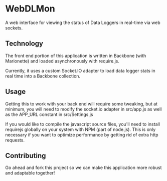 WebDLMon
========

A web interface for viewing the status of Data Loggers in real-time via web sockets.

Technology
---------
The front end portion of this application is written in Backbone (with Marionette) and loaded asynchronously with require.js.

Currently, it uses a custom Socket.IO adapter to load data logger stats in real time into a Backbone collection.

Usage
-----
Getting this to work with your back end will require some tweaking, but at minimum, you will need to modify the socket.io adapter in src/app.js as well as the APP_URL constant in src/Settings.js

If you would like to compile the javascript source files, you'll need to install requirejs globally on your system with NPM (part of node.js). This is only necessary if you want to optimize performance by getting rid of extra http requests.

Contributing
------------
Go ahead and fork this project so we can make this application more robust and adaptable together!
